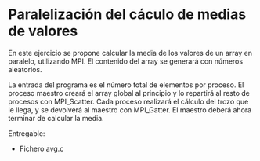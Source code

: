 # Paralelización del cáculo de medias de valores

En este ejercicio se propone calcular la media de los valores de un
array en paralelo, utilizando MPI. El contenido del array se generará
con números aleatorios.

La entrada del programa es el número total de elementos por proceso.
El proceso maestro creará el array global al principio y lo repartirá
al resto de procesos con MPI_Scatter. Cada proceso realizará el cálculo
del trozo que le llega, y se devolverá al maestro con MPI_Gatter.
El maestro deberá ahora terminar de calcular la media.

Entregable:
 * Fichero avg.c


